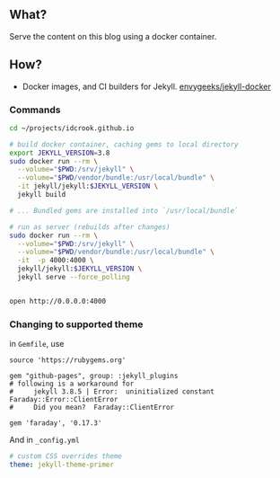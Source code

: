 What?
-----

Serve the content on this blog using a docker container.

How?
----

-	Docker images, and CI builders for Jekyll. [envygeeks/jekyll-docker](https://github.com/envygeeks/jekyll-docker)

### Commands

```bash
cd ~/projects/idcrook.github.io

# build docker container, caching gems to local directory
export JEKYLL_VERSION=3.8
sudo docker run --rm \
  --volume="$PWD:/srv/jekyll" \
  --volume="$PWD/vendor/bundle:/usr/local/bundle" \
  -it jekyll/jekyll:$JEKYLL_VERSION \
  jekyll build

# ... Bundled gems are installed into `/usr/local/bundle`

# run as server (rebuilds after changes)
sudo docker run --rm \
  --volume="$PWD:/srv/jekyll" \
  --volume="$PWD/vendor/bundle:/usr/local/bundle" \
  -it  -p 4000:4000 \
  jekyll/jekyll:$JEKYLL_VERSION \
  jekyll serve --force_polling


open http://0.0.0.0:4000
```

### Changing to supported theme

in `Gemfile`, use

```
source 'https://rubygems.org'

gem "github-pages", group: :jekyll_plugins
# following is a workaround for
#     jekyll 3.8.5 | Error:  uninitialized constant Faraday::Error::ClientError
#     Did you mean?  Faraday::ClientError

gem 'faraday', '0.17.3'
```

And in `_config.yml`

```yaml
# custom CSS overrides theme
theme: jekyll-theme-primer
```
